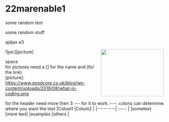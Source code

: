 # 22marenable1
some random text

some random stuff

ajdjas e3

<p align="center">
  <img align="right" width="200" height="150" src="https://www.goodcore.co.uk/blog/wp-content/uploads/2019/08/what-is-coding.png">
</p>

![pic][picture]

space\
for pictures need a [] for the name and (for the link)\
[picture]: https://www.goodcore.co.uk/blog/wp-content/uploads/2019/08/what-is-coding.png



for the header need more then 3 --- for it to work
  :---:  colons can determine where you want the text
|Colum1   |Colum2   |
|---------|  :---:  |
|sometext |more text|
|examples |others   |

